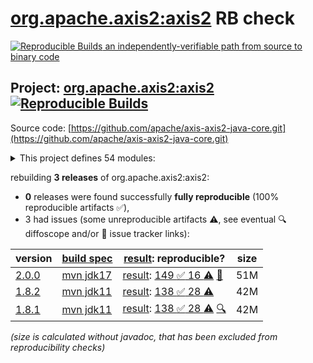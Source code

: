 [org.apache.axis2:axis2](https://central.sonatype.com/artifact/org.apache.axis2/axis2/versions) RB check
=======

[![Reproducible Builds](https://reproducible-builds.org/images/logos/rb.svg) an independently-verifiable path from source to binary code](https://reproducible-builds.org/)

## Project: [org.apache.axis2:axis2](https://central.sonatype.com/artifact/org.apache.axis2/axis2/versions) [![Reproducible Builds](https://img.shields.io/endpoint?url=https://raw.githubusercontent.com/jvm-repo-rebuild/reproducible-central/master/content/org/apache/axis2/badge.json)](https://github.com/jvm-repo-rebuild/reproducible-central/blob/master/content/org/apache/axis2/README.md)

Source code: [https://github.com/apache/axis-axis2-java-core.git](https://github.com/apache/axis-axis2-java-core.git)

<details><summary>This project defines 54 modules:</summary>

* [org.apache.axis2.archetype:quickstart](https://central.sonatype.com/artifact/org.apache.axis2.archetype/quickstart/overview)
* [org.apache.axis2.archetype:quickstart-webapp](https://central.sonatype.com/artifact/org.apache.axis2.archetype/quickstart-webapp/overview)
* [org.apache.axis2:addressing](https://central.sonatype.com/artifact/org.apache.axis2/addressing/overview)
* [org.apache.axis2:axis2](https://central.sonatype.com/artifact/org.apache.axis2/axis2/overview)
* [org.apache.axis2:axis2-aar-maven-plugin](https://central.sonatype.com/artifact/org.apache.axis2/axis2-aar-maven-plugin/overview)
* [org.apache.axis2:axis2-adb](https://central.sonatype.com/artifact/org.apache.axis2/axis2-adb/overview)
* [org.apache.axis2:axis2-adb-codegen](https://central.sonatype.com/artifact/org.apache.axis2/axis2-adb-codegen/overview)
* [org.apache.axis2:axis2-ant-plugin](https://central.sonatype.com/artifact/org.apache.axis2/axis2-ant-plugin/overview)
* [org.apache.axis2:axis2-clustering](https://central.sonatype.com/artifact/org.apache.axis2/axis2-clustering/overview)
* [org.apache.axis2:axis2-codegen](https://central.sonatype.com/artifact/org.apache.axis2/axis2-codegen/overview)
* [org.apache.axis2:axis2-corba](https://central.sonatype.com/artifact/org.apache.axis2/axis2-corba/overview)
* [org.apache.axis2:axis2-fastinfoset](https://central.sonatype.com/artifact/org.apache.axis2/axis2-fastinfoset/overview)
* [org.apache.axis2:axis2-java2wsdl](https://central.sonatype.com/artifact/org.apache.axis2/axis2-java2wsdl/overview)
* [org.apache.axis2:axis2-java2wsdl-maven-plugin](https://central.sonatype.com/artifact/org.apache.axis2/axis2-java2wsdl-maven-plugin/overview)
* [org.apache.axis2:axis2-jaxbri-codegen](https://central.sonatype.com/artifact/org.apache.axis2/axis2-jaxbri-codegen/overview)
* [org.apache.axis2:axis2-jaxws](https://central.sonatype.com/artifact/org.apache.axis2/axis2-jaxws/overview)
* [org.apache.axis2:axis2-jaxws-mar](https://central.sonatype.com/artifact/org.apache.axis2/axis2-jaxws-mar/overview)
* [org.apache.axis2:axis2-jibx](https://central.sonatype.com/artifact/org.apache.axis2/axis2-jibx/overview)
* [org.apache.axis2:axis2-jibx-codegen](https://central.sonatype.com/artifact/org.apache.axis2/axis2-jibx-codegen/overview)
* [org.apache.axis2:axis2-json](https://central.sonatype.com/artifact/org.apache.axis2/axis2-json/overview)
* [org.apache.axis2:axis2-kernel](https://central.sonatype.com/artifact/org.apache.axis2/axis2-kernel/overview)
* [org.apache.axis2:axis2-mar-maven-plugin](https://central.sonatype.com/artifact/org.apache.axis2/axis2-mar-maven-plugin/overview)
* [org.apache.axis2:axis2-metadata](https://central.sonatype.com/artifact/org.apache.axis2/axis2-metadata/overview)
* [org.apache.axis2:axis2-mtompolicy](https://central.sonatype.com/artifact/org.apache.axis2/axis2-mtompolicy/overview)
* [org.apache.axis2:axis2-repo-maven-plugin](https://central.sonatype.com/artifact/org.apache.axis2/axis2-repo-maven-plugin/overview)
* [org.apache.axis2:axis2-resource-bundle](https://central.sonatype.com/artifact/org.apache.axis2/axis2-resource-bundle/overview)
* [org.apache.axis2:axis2-saaj](https://central.sonatype.com/artifact/org.apache.axis2/axis2-saaj/overview)
* [org.apache.axis2:axis2-soapmonitor-servlet](https://central.sonatype.com/artifact/org.apache.axis2/axis2-soapmonitor-servlet/overview)
* [org.apache.axis2:axis2-spring](https://central.sonatype.com/artifact/org.apache.axis2/axis2-spring/overview)
* [org.apache.axis2:axis2-testutils](https://central.sonatype.com/artifact/org.apache.axis2/axis2-testutils/overview)
* [org.apache.axis2:axis2-transport-base](https://central.sonatype.com/artifact/org.apache.axis2/axis2-transport-base/overview)
* [org.apache.axis2:axis2-transport-http](https://central.sonatype.com/artifact/org.apache.axis2/axis2-transport-http/overview)
* [org.apache.axis2:axis2-transport-jms](https://central.sonatype.com/artifact/org.apache.axis2/axis2-transport-jms/overview)
* [org.apache.axis2:axis2-transport-local](https://central.sonatype.com/artifact/org.apache.axis2/axis2-transport-local/overview)
* [org.apache.axis2:axis2-transport-mail](https://central.sonatype.com/artifact/org.apache.axis2/axis2-transport-mail/overview)
* [org.apache.axis2:axis2-transport-tcp](https://central.sonatype.com/artifact/org.apache.axis2/axis2-transport-tcp/overview)
* [org.apache.axis2:axis2-transport-testkit](https://central.sonatype.com/artifact/org.apache.axis2/axis2-transport-testkit/overview)
* [org.apache.axis2:axis2-transport-udp](https://central.sonatype.com/artifact/org.apache.axis2/axis2-transport-udp/overview)
* [org.apache.axis2:axis2-transport-xmpp](https://central.sonatype.com/artifact/org.apache.axis2/axis2-transport-xmpp/overview)
* [org.apache.axis2:axis2-webapp](https://central.sonatype.com/artifact/org.apache.axis2/axis2-webapp/overview)
* [org.apache.axis2:axis2-wsdl2code-maven-plugin](https://central.sonatype.com/artifact/org.apache.axis2/axis2-wsdl2code-maven-plugin/overview)
* [org.apache.axis2:axis2-xmlbeans](https://central.sonatype.com/artifact/org.apache.axis2/axis2-xmlbeans/overview)
* [org.apache.axis2:axis2-xmlbeans-codegen](https://central.sonatype.com/artifact/org.apache.axis2/axis2-xmlbeans-codegen/overview)
* [org.apache.axis2:axis2-xsd2java-maven-plugin](https://central.sonatype.com/artifact/org.apache.axis2/axis2-xsd2java-maven-plugin/overview)
* [org.apache.axis2:maven-shared](https://central.sonatype.com/artifact/org.apache.axis2/maven-shared/overview)
* [org.apache.axis2:mex](https://central.sonatype.com/artifact/org.apache.axis2/mex/overview)
* [org.apache.axis2:mtompolicy](https://central.sonatype.com/artifact/org.apache.axis2/mtompolicy/overview)
* [org.apache.axis2:org.apache.axis2.osgi](https://central.sonatype.com/artifact/org.apache.axis2/org.apache.axis2.osgi/overview)
* [org.apache.axis2:ping](https://central.sonatype.com/artifact/org.apache.axis2/ping/overview)
* [org.apache.axis2:schema-validation](https://central.sonatype.com/artifact/org.apache.axis2/schema-validation/overview)
* [org.apache.axis2:scripting](https://central.sonatype.com/artifact/org.apache.axis2/scripting/overview)
* [org.apache.axis2:simple-server-maven-plugin](https://central.sonatype.com/artifact/org.apache.axis2/simple-server-maven-plugin/overview)
* [org.apache.axis2:soapmonitor](https://central.sonatype.com/artifact/org.apache.axis2/soapmonitor/overview)
* [org.apache.axis2:version](https://central.sonatype.com/artifact/org.apache.axis2/version/overview)
</details>

rebuilding **3 releases** of org.apache.axis2:axis2:
- **0** releases were found successfully **fully reproducible** (100% reproducible artifacts :white_check_mark:),
- 3 had issues (some unreproducible artifacts :warning:, see eventual :mag: diffoscope and/or :memo: issue tracker links):

| version | [build spec](/BUILDSPEC.md) | [result](https://reproducible-builds.org/docs/jvm/): reproducible? | size |
| -- | --------- | ------ | -- |
| [2.0.0](https://central.sonatype.com/artifact/org.apache.axis2/axis2/2.0.0/pom) | [mvn jdk17](axis2-2.0.0.buildspec) | [result](axis2-2.0.0.buildinfo): [149 :white_check_mark:  16 :warning:](axis2-2.0.0.buildcompare) [:memo:](https://github.com/apache/axis-axis2-java-core/pull/879) | 51M |
| [1.8.2](https://central.sonatype.com/artifact/org.apache.axis2/axis2/1.8.2/pom) | [mvn jdk11](axis2-1.8.2.buildspec) | [result](axis2-1.8.2.buildinfo): [138 :white_check_mark:  28 :warning:](axis2-1.8.2.buildcompare) | 42M |
| [1.8.1](https://central.sonatype.com/artifact/org.apache.axis2/axis2/1.8.1/pom) | [mvn jdk11](axis2-1.8.1.buildspec) | [result](axis2-1.8.1.buildinfo): [138 :white_check_mark:  28 :warning:](axis2-1.8.1.buildcompare) [:mag:](axis2-1.8.1.diffoscope) | 42M |

<i>(size is calculated without javadoc, that has been excluded from reproducibility checks)</i>
